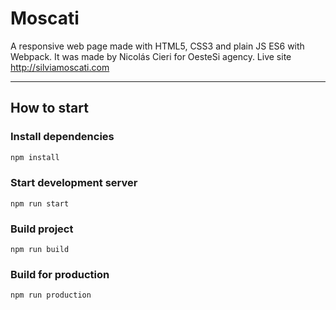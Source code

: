 # Moscati
A responsive web page made with HTML5, CSS3 and plain JS ES6 with Webpack. It was made by Nicolás Cieri for OesteSi agency.
Live site http://silviamoscati.com
_______
## How to start

### Install dependencies
```bash
npm install
```

### Start development server
```
npm run start
```

### Build project
```
npm run build
```

### Build for production
```
npm run production
```
